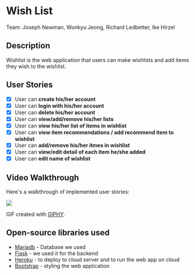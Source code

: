 # Wish List

Team: Joseph Newman, Wonkyu Jeong, Richard Ledbetter, Ike Hirzel

## Description

Wishlist is the web application that users can make wishlists and add items they wish to the wishlist.

## User Stories

- [x] User can **create his/her account**
- [x] User can **login with his/her account**
- [x] User can **delete his/her account**
- [x] User can **view/add/remove his/her lists**
- [x] User can **view his/her list of items in wishlist**
- [x] User can **view item recommendations / add recommend item to wishlist**
- [x] User can **add/remove his/her itmes in wishlist**
- [x] User can **view/edit detail of each item he/she added**
- [x] User can **edit name of wishlist**

## Video Walkthrough

Here's a walkthrough of implemented user stories:

<img src="https://github.com/ikehirzel/cst438_project2/blob/main/walkthrough.gif" />

GIF created with [GIPHY](https://giphy.com/).

## Open-source libraries used

- [Mariadb](https://mariadb.org/) - Database we used
- [Flask](https://flask.palletsprojects.com/en/1.1.x/) - we used it for the backend
- [Heroku](https://heroku.com/) - to deploy to cloud server and to run the web app on cloud
- [Bootstrap](https://getbootstrap.com/) - styling the web application
